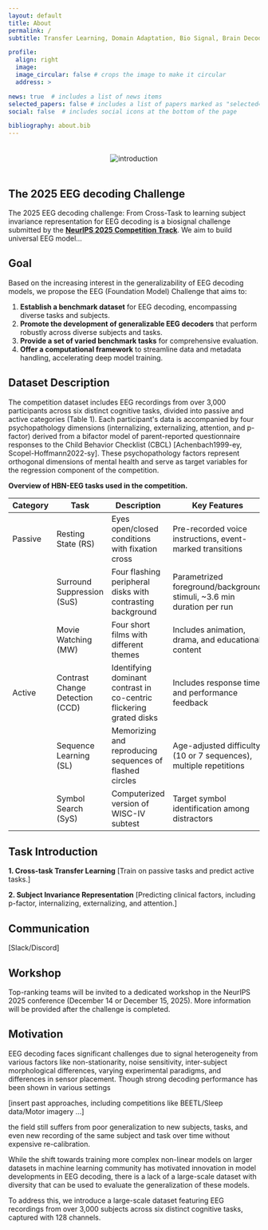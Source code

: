 ```yaml
---
layout: default
title: About
permalink: /
subtitle: Transfer Learning, Domain Adaptation, Bio Signal, Brain Decoding, Electroencephalogram, Event-Related Potential

profile:
  align: right
  image: 
  image_circular: false # crops the image to make it circular
  address: >

news: true  # includes a list of news items
selected_papers: false # includes a list of papers marked as "selected={true}"
social: false  # includes social icons at the bottom of the page

bibliography: about.bib
---
```



<div style="padding: 20px; text-align: center;">
  <img alt="introduction" src="https://braindecode.org/stable/_images/braindecode.svg" style="max-width: 100%;" />
</div>

<!-- <p>We can also cite <d-cite key="VoiceFixer-Liu2022"></d-cite> external publications.</p>

<d-math block>
  \mathbb{E}_{z \sim q_\phi(z|x)}
</d-math>

Hi <d-footnote>This is a footnote.</d-footnote> how are you?

<d-code block language="python">
import torch

if isinstance(speech_mix, np.ndarray):
    speech_mix = torch.as_tensor(speech_mix)
</d-code> -->

## The 2025 EEG decoding Challenge

The 2025 EEG decoding challenge: From  Cross-Task to learning subject invariance representation for EEG decoding is a biosignal challenge submitted by the [**NeurIPS 2025 Competition Track**](https://neurips.cc/Conferences/2025/CompetitionTrack). We aim to build universal EEG model...

## Goal

Based on the increasing interest in the generalizability of EEG decoding models, we propose the EEG (Foundation Model) Challenge that aims to: 

1. **Establish a benchmark dataset** for EEG decoding, encompassing diverse tasks and subjects.
2. **Promote the development of generalizable EEG decoders** that perform robustly across diverse subjects and tasks.
3. **Provide a set of varied benchmark tasks** for comprehensive evaluation.
4. **Offer a computational framework** to streamline data and metadata handling, accelerating deep model training.

## Dataset Description

The competition dataset includes EEG recordings from over 3,000 participants across six distinct cognitive tasks, divided into passive and active categories (Table 1). Each participant's data is accompanied by four psychopathology dimensions (internalizing, externalizing, attention, and p-factor) derived from a bifactor model of parent-reported questionnaire responses to the Child Behavior Checklist (CBCL) [Achenbach1999-ey, Scopel-Hoffmann2022-sy]. These psychopathology factors represent orthogonal dimensions of mental health and serve as target variables for the regression component of the competition.

**Overview of HBN-EEG tasks used in the competition.**

| Category | Task                     | Description                                                   | Key Features                                                                   |
|----------|--------------------------|---------------------------------------------------------------|--------------------------------------------------------------------------------|
| Passive  | Resting State (RS)       | Eyes open/closed conditions with fixation cross               | Pre-recorded voice instructions, event-marked transitions                        |
|          | Surround Suppression (SuS)| Four flashing peripheral disks with contrasting background    | Parametrized foreground/background stimuli, ~3.6 min duration per run           |
|          | Movie Watching (MW)      | Four short films with different themes                        | Includes animation, drama, and educational content                              |
| Active   | Contrast Change Detection (CCD) | Identifying dominant contrast in co-centric flickering grated disks | Includes response time and performance feedback                               |
|          | Sequence Learning (SL)   | Memorizing and reproducing sequences of flashed circles       | Age-adjusted difficulty (10 or 7 sequences), multiple repetitions              |
|          | Symbol Search (SyS)      | Computerized version of WISC-IV subtest                       | Target symbol identification among distractors                                  |


## Task Introduction

**1. Cross-task Transfer Learning**
[Train on passive tasks and predict active tasks.]

**2. Subject Invariance Representation**
[Predicting clinical factors, including p-factor, internalizing, externalizing, and attention.]

## Communication

[Slack/Discord]

## Workshop

Top-ranking teams will be invited to a dedicated workshop in the NeurIPS 2025 conference (December 14 or December 15, 2025). More information will be provided after the challenge is completed.

<!-- ## Paper Submission

Participants may feel free to submit their system description paper to any conference. -->

## Motivation

EEG decoding faces significant challenges due to signal heterogeneity from various factors like non-stationarity, noise sensitivity, inter-subject morphological differences, varying experimental paradigms, and differences in sensor placement. Though strong decoding performance has been shown in various settings 

[insert past approaches, including competitions like BEETL/Sleep data/Motor imagery ...] 

the field still suffers from poor generalization to new subjects, tasks, and even new recording of the same subject and task over time without expensive re-calibration.

While the shift towards training more complex non-linear models on larger datasets in machine learning community has motivated innovation in model developments in EEG decoding, there is a lack of a large-scale dataset with diversity that can be used to evaluate the generalization of these models. 

To address this, we introduce a large-scale dataset featuring EEG recordings from over 3,000 subjects across six distinct cognitive tasks, captured with 128 channels.


